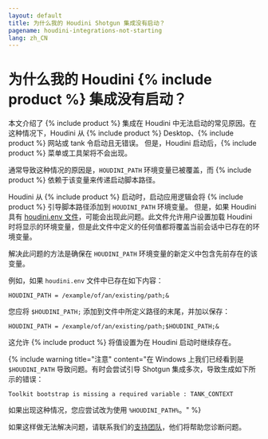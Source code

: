 ```yaml
---
layout: default
title: 为什么我的 Houdini Shotgun 集成没有启动？
pagename: houdini-integrations-not-starting
lang: zh_CN
---
```


# 为什么我的 Houdini {% include product %} 集成没有启动？


本文介绍了 {% include product %} 集成在 Houdini 中无法启动的常见原因。在这种情况下，Houdini 从 {% include product %} Desktop、{% include product %} 网站或 tank 令启动且无错误。 但是，Houdini 启动后，{% include product %} 菜单或工具架将不会出现。

通常导致这种情况的原因是，`HOUDINI_PATH` 环境变量已被覆盖，而 {% include product %} 依赖于该变量来传递启动脚本路径。

Houdini 从 {% include product %} 启动时，启动应用逻辑会将 {% include product %} 引导脚本路径添加到 `HOUDINI_PATH` 环境变量。 但是，如果 Houdini 具有
[houdini.env 文件](http://www.sidefx.com/docs/houdini/basics/config_env.html#setting-environment-variables)，可能会出现此问题。此文件允许用户设置加载 Houdini 时将显示的环境变量，但是此文件中定义的任何值都将覆盖当前会话中已存在的环境变量。

解决此问题的方法是确保在 `HOUDINI_PATH` 环境变量的新定义中包含先前存在的该变量。

例如，如果 `houdini.env` 文件中已存在如下内容：

    HOUDINI_PATH = /example/of/an/existing/path;&

您应将 `$HOUDINI_PATH;` 添加到文件中所定义路径的末尾，并加以保存：

    HOUDINI_PATH = /example/of/an/existing/path;$HOUDINI_PATH;&

这允许 {% include product %} 将值设置为在 Houdini 启动时继续存在。

{% include warning title="注意" content="在 Windows 上我们已经看到是 `$HOUDINI_PATH` 导致问题。有时会尝试引导 Shotgun 集成多次，导致生成如下所示的错误：

    Toolkit bootstrap is missing a required variable : TANK_CONTEXT

如果出现这种情况，您应尝试改为使用 `%HOUDINI_PATH%`。" %}

如果这样做无法解决问题，请联系我们的[支持团队](https://support.shotgunsoftware.com/hc/zh-cn/requests/new)，他们将帮助您诊断问题。